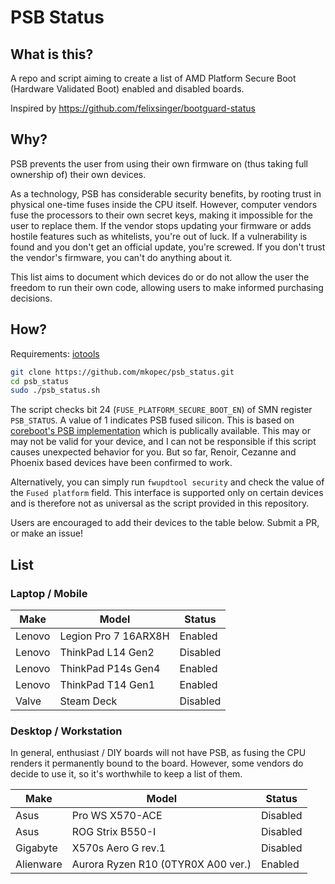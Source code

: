 # PSB Status

## What is this?

A repo and script aiming to create a list of AMD Platform Secure Boot (Hardware
Validated Boot) enabled and disabled boards.

Inspired by https://github.com/felixsinger/bootguard-status

## Why?

PSB prevents the user from using their own firmware on (thus taking full
ownership of) their own devices.

As a technology, PSB has considerable security benefits, by rooting trust in
physical one-time fuses inside the CPU itself. However, computer vendors fuse
the processors to their own secret keys, making it impossible for the user to
replace them. If the vendor stops updating your firmware or adds hostile
features such as whitelists, you're out of luck. If a vulnerability is found
and you don't get an official update, you're screwed. If you don't trust the
vendor's firmware, you can't do anything about it.

This list aims to document which devices do or do not allow the user the
freedom to run their own code, allowing users to make informed purchasing
decisions.

## How?

Requirements: [iotools](https://github.com/adurbin/iotools)

```bash
git clone https://github.com/mkopec/psb_status.git
cd psb_status
sudo ./psb_status.sh
```

The script checks bit 24 (`FUSE_PLATFORM_SECURE_BOOT_EN`) of SMN register
`PSB_STATUS`. A value of 1 indicates PSB fused silicon. This is based on
[coreboot's PSB implementation](https://github.com/coreboot/coreboot/blob/17848b65c38c32fa9630925ca8a15203a0617788/src/soc/amd/common/block/psp/psb.c#L105-L111)
which is publically available. This may or may not be valid for your device,
and I can not be responsible if this script causes unexpected behavior for you.
But so far, Renoir, Cezanne and Phoenix based devices have been confirmed to
work.

Alternatively, you can simply run `fwupdtool security` and check the value of
the `Fused platform` field. This interface is supported only on certain devices
and is therefore not as universal as the script provided in this repository.

Users are encouraged to add their devices to the table below. Submit a PR, or
make an issue!

## List

### Laptop / Mobile

| Make | Model | Status |
| --- | --- | --- |
| Lenovo | Legion Pro 7 16ARX8H | Enabled |
| Lenovo | ThinkPad L14 Gen2 | Disabled |
| Lenovo | ThinkPad P14s Gen4 | Enabled |
| Lenovo | ThinkPad T14 Gen1 | Enabled |
| Valve | Steam Deck | Disabled |

### Desktop / Workstation

In general, enthusiast / DIY boards will not have PSB, as fusing the CPU renders it permanently bound to the board. However, some vendors do decide to use it, so it's worthwhile to keep a list of them.

| Make | Model | Status |
| --- | --- | --- |
| Asus | Pro WS X570-ACE | Disabled |
| Asus | ROG Strix B550-I | Disabled |
| Gigabyte | X570s Aero G rev.1 | Disabled |
| Alienware | Aurora Ryzen R10 (0TYR0X A00 ver.) | Enabled |
